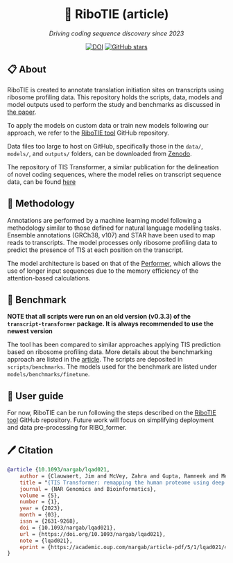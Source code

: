 <div align="center">
<h1>🧮 RiboTIE (article)</h1>

*Driving coding sequence discovery since 2023*

[![DOI](https://zenodo.org/badge/DOI/10.5281/zenodo.8059764.svg)](https://doi.org/10.5281/zenodo.8059764)
[![GitHub stars](https://img.shields.io/github/stars/jdcla/RIBO_former_paper)](https://github.com/jdcla/RIBO_former_paper/stargazers)


</div>

## 📋 About <a name="about"></a>
RiboTIE is created to annotate translation initiation sites on transcripts using ribosome profiling data. This repository holds the scripts, data, models and model outputs used to perform the study and benchmarks as discussed in [the paper](https://doi.org/10.1101/2023.06.20.545724).

To apply the models on custom data or train new models following our approach, we refer to the [RiboTIE tool](https://github.com/jdcla/RIBO_former) GitHub repository.

Data files too large to host on GitHub, specifically those in the `data/`, `models/`, and `outputs/` folders, can be downloaded from [Zenodo](https://zenodo.org/record/8059764).

The repository of TIS Transformer, a similar publication for the delineation of novel coding sequences, where the model relies on transcript sequence data, can be found [here](https://github.com/jdcla/TIS_transformer)

## 🔗 Methodology <a name="methodology"></a>
Annotations are performed by a machine learning model following a methodology similar to those defined for natural language modelling tasks. Ensemble annotations (GRCh38, v107) and STAR have been used to map reads to transcripts. The model processes only ribosome profiling data to predict the presence of TIS at each position on the transcript.

The model architecture is based on that of the [Performer](https://arxiv.org/abs/2009.14794), which allows the use of longer input sequences due to the memory efficiency of the attention-based calculations.

## 📏 Benchmark <a name="benchmark"></a>
**NOTE that all scripts were run on an old version (v0.3.3) of the `transcript-transformer` package. It is always recommended to use the newest version**

The tool has been compared to similar approaches applying TIS prediction based on ribosome profiling data. More details about the benchmarking approach are listed in the [article](https://doi.org/10.1101/2023.06.20.545724). The scripts are deposited in `scripts/benchmarks`. The models used for the benchmark are listed under `models/benchmarks/finetune`.

## 📖 User guide <a name="userguide"></a>

For now, RiboTIE can be run following the steps described on the [RiboTIE tool](https://github.com/jdcla/RIBO_former) GitHub repository. Future work will focus on simplifying deployment and data pre-processing for RIBO_former.

## 🖊️ Citation <a name="citation"></a>
    
```bibtex
@article {10.1093/nargab/lqad021,
    author = {Clauwaert, Jim and McVey, Zahra and Gupta, Ramneek and Menschaert, Gerben},
    title = "{TIS Transformer: remapping the human proteome using deep learning}",
    journal = {NAR Genomics and Bioinformatics},
    volume = {5},
    number = {1},
    year = {2023},
    month = {03},
    issn = {2631-9268},
    doi = {10.1093/nargab/lqad021},
    url = {https://doi.org/10.1093/nargab/lqad021},
    note = {lqad021},
    eprint = {https://academic.oup.com/nargab/article-pdf/5/1/lqad021/49418780/lqad021\_supplemental\_file.pdf},
}
```
